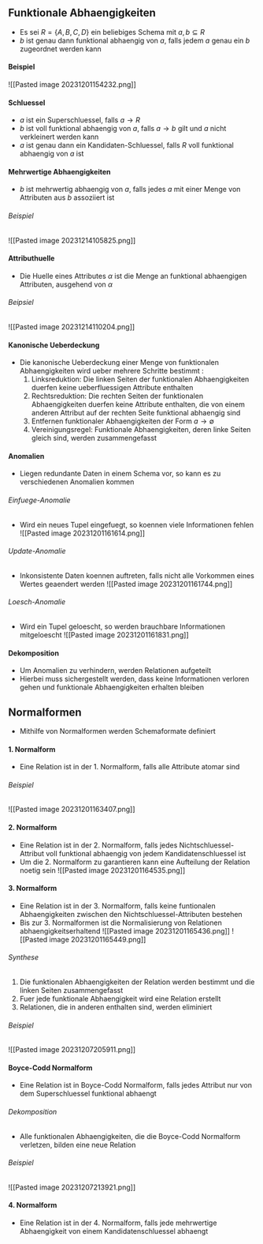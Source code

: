 ## Funktionale Abhaengigkeiten
- Es sei $R = \{A, B, C, D\}$ ein beliebiges Schema mit $a, b \subseteq R$
- $b$ ist genau dann funktional abhaengig von $a$, falls jedem $a$ genau ein $b$ zugeordnet werden kann
#### Beispiel
![[Pasted image 20231201154232.png]]
#### Schluessel
- $a$ ist ein Superschluessel, falls $a \rightarrow R$
- $b$ ist voll funktional abhaengig von  $a$, falls $a \rightarrow b$ gilt und $a$ nicht verkleinert werden kann
- $a$ ist genau dann ein Kandidaten-Schluessel, falls $R$ voll funktional abhaengig von $a$ ist
#### Mehrwertige Abhaengigkeiten
- $b$ ist mehrwertig abhaengig von $a$, falls jedes $a$ mit einer Menge von Attributen aus $b$ assoziiert ist
###### Beispiel
![[Pasted image 20231214105825.png]]
#### Attributhuelle
- Die Huelle eines Attributes $\alpha$ ist die Menge an funktional abhaengigen Attributen, ausgehend von $\alpha$
###### Beipsiel
![[Pasted image 20231214110204.png]]
#### Kanonische Ueberdeckung
- Die kanonische Ueberdeckung einer Menge von funktionalen Abhaengigkeiten wird ueber mehrere Schritte bestimmt :
	1. Linksreduktion: Die linken Seiten der funktionalen Abhaengigkeiten duerfen keine ueberfluessigen Attribute enthalten
	2. Rechtsreduktion: Die rechten Seiten der funktionalen Abhaengigkeiten duerfen keine Attribute enthalten, die von einem anderen Attribut auf der rechten Seite funktional abhaengig sind
	3. Entfernen funktionaler Abhaengigkeiten der Form $a \rightarrow \emptyset$
	4. Vereinigungsregel: Funktionale Abhaengigkeiten, deren linke Seiten gleich sind, werden zusammengefasst
#### Anomalien
- Liegen redundante Daten in einem Schema vor, so kann es zu verschiedenen Anomalien kommen
###### Einfuege-Anomalie
- Wird ein neues Tupel eingefuegt, so koennen viele Informationen fehlen
![[Pasted image 20231201161614.png]]
###### Update-Anomalie
- Inkonsistente Daten koennen auftreten, falls nicht alle Vorkommen eines Wertes geaendert werden
![[Pasted image 20231201161744.png]]
###### Loesch-Anomalie
- Wird ein Tupel geloescht, so werden brauchbare Informationen mitgeloescht
![[Pasted image 20231201161831.png]]
#### Dekomposition
- Um Anomalien zu verhindern, werden Relationen aufgeteilt
- Hierbei muss sichergestellt werden, dass keine Informationen verloren gehen und funktionale Abhaengigkeiten erhalten bleiben
## Normalformen
- Mithilfe von Normalformen werden Schemaformate definiert
#### 1. Normalform
- Eine Relation ist in der 1. Normalform, falls alle Attribute atomar sind
###### Beispiel
![[Pasted image 20231201163407.png]]
#### 2. Normalform
- Eine Relation ist in der 2. Normalform, falls jedes Nichtschluessel-Attribut voll funktional abhaengig von jedem Kandidatenschluessel ist
- Um die 2. Normalform zu garantieren kann eine Aufteilung der Relation noetig sein
![[Pasted image 20231201164535.png]]
#### 3. Normalform
- Eine Relation ist in der 3. Normalform, falls keine funtionalen Abhaengigkeiten zwischen den Nichtschluessel-Attributen bestehen
- Bis zur 3. Normalformen ist die Normalisierung von Relationen abhaengigkeitserhaltend
![[Pasted image 20231201165436.png]]
![[Pasted image 20231201165449.png]]
###### Synthese
1. Die funktionalen Abhaengigkeiten der Relation werden bestimmt und die linken Seiten zusammengefasst
2. Fuer jede funktionale Abhaengigkeit wird eine Relation erstellt
3. Relationen, die in anderen enthalten sind, werden eliminiert
###### Beispiel
![[Pasted image 20231207205911.png]]
#### Boyce-Codd Normalform
- Eine Relation ist in Boyce-Codd Normalform, falls jedes Attribut nur von dem Superschluessel funktional abhaengt
###### Dekomposition
- Alle funktionalen Abhaengigkeiten, die die Boyce-Codd Normalform verletzen, bilden eine neue Relation
###### Beispiel
![[Pasted image 20231207213921.png]]
#### 4. Normalform
- Eine Relation ist in der 4. Normalform, falls jede mehrwertige Abhaengigkeit von einem Kandidatenschluessel abhaengt